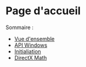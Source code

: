 # Page d'accueil

Sommaire :
- [Vue d'ensemble](Overview.md)
- [API Windows](WindowsAPI.md)
- [Initialiation](Initialization.md)
- [DirectX Math](DirectXMath.md)